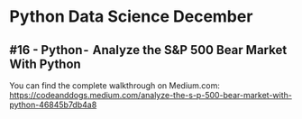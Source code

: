 # Python Data Science December
## #16 - Python -  Analyze the S&P 500 Bear Market With Python

You can find the complete walkthrough on Medium.com:
https://codeanddogs.medium.com/analyze-the-s-p-500-bear-market-with-python-46845b7db4a8
